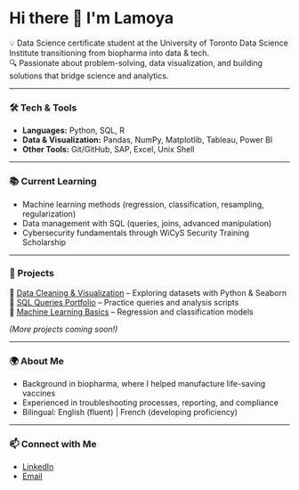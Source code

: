 # Hi there 👋 I'm Lamoya  

💡 Data Science certificate student at the University of Toronto Data Science Institute transitioning from biopharma into data & tech.  
🔍 Passionate about problem-solving, data visualization, and building solutions that bridge science and analytics.  

---

### 🛠️ Tech & Tools
- **Languages:** Python, SQL, R  
- **Data & Visualization:** Pandas, NumPy, Matplotlib, Tableau, Power BI  
- **Other Tools:** Git/GitHub, SAP, Excel, Unix Shell  

---

### 📚 Current Learning
- Machine learning methods (regression, classification, resampling, regularization)  
- Data management with SQL (queries, joins, advanced manipulation)  
- Cybersecurity fundamentals through WiCyS Security Training Scholarship  

---

### 🚀 Projects
🔹 [Data Cleaning & Visualization](#) – Exploring datasets with Python & Seaborn  
🔹 [SQL Queries Portfolio](#) – Practice queries and analysis scripts  
🔹 [Machine Learning Basics](#) – Regression and classification models  

*(More projects coming soon!)*  

---

### 🌍 About Me
- Background in biopharma, where I helped manufacture life-saving vaccines  
- Experienced in troubleshooting processes, reporting, and compliance  
- Bilingual: English (fluent) | French (developing proficiency)  

---

### 📫 Connect with Me
- [LinkedIn](https://www.linkedin.com/in/lamoya-waldman)  
- [Email](mailto:lamoya.waldman@outlook.com)  
